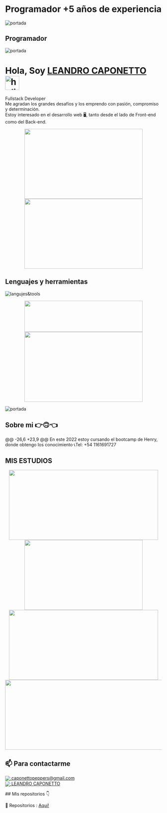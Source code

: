 # Programador +5 años de experiencia
![portada](https://i.pinimg.com/originals/f7/54/cc/f754cc850d1b0eb55caec0fcd56bf4fd.gif)

## Programador 
![portada](https://codewebbarcelona.com/wp-content/uploads/2018/12/imagenes-animadas-41.gif)

# **Hola, Soy [LEANDRO CAPONETTO](https://www.linkedin.com/in/leandro-caponetto-developer/)** <img width="45" src="https://user-images.githubusercontent.com/76783198/182454378-115c3a2e-50cc-490e-85f0-fbdfab7f36ba.gif" alt="holis">
Fullstack Developer<br>
Me agradan los grandes desafíos y los emprendo con pasión, compromiso y determinación.<br>
Estoy interesado en el desarrollo web 🖥️, tanto desde el lado de Front-end como del Back-end.<br>
<div align="center" >
      <img align="center" src="https://user-images.githubusercontent.com/76783198/182483558-499ad227-69c3-4323-b4f5-abab4942dade.gif" width="380" height="225"  /> 
      <img align="center" src="https://draftilustrator.files.wordpress.com/2023/09/programacion-informatica-draft-design-web.gif" width="380" height="225"  />
</div> 

## Lenguajes y herramientas
![langujes&tools](https://user-images.githubusercontent.com/76783198/182465347-06d45139-1931-4a88-b81a-a6861070c02a.svg)

<div align="center" >
      <img align="center" src="https://upload.wikimedia.org/wikipedia/commons/thumb/c/ca/AngularJS_logo.svg/695px-AngularJS_logo.svg.png" width="380" height="100"  />
      <img align="center" src="https://repository-images.githubusercontent.com/655904558/0801a430-6eb9-4fc8-ad79-d350212005d8" width="380" height="225"  />
</div> 

![portada](https://progra545857149.files.wordpress.com/2018/10/b4a0d-fondos2banimados2_zpsdbpvulbd.gif)
## Sobre mi 👉🙃👈

<p>
@@ -26,6 +23,9 @@ En este 2022 estoy cursando el bootcamp de Henry, donde obtengo los conocimiento
📞Tel: +54 1161691727
<p/>

##  MIS ESTUDIOS
<div align="center" >
      <img align="center" src="https://matiasfunes94.github.io/Portfolio-MatiasFunes94/assets/img/portfolio/henry.png" width="480" height="225"  />
      <img align="center" src="https://upload.wikimedia.org/wikipedia/commons/thumb/e/e3/Udemy_logo.svg/2560px-Udemy_logo.svg.png" width="380" height="225"  />
</div> 
<div align="center" >
      <img align="center" src="https://upload.wikimedia.org/wikipedia/commons/7/75/Logo_blackbg.png" width="480" height="225"  />
      <img align="center" src="https://zoom.us/account/branding/p/89715480-62a0-4be3-ac22-72dd5ca2802b.png" width="680" height="225"  />
</div> 


## 📫 Para contactarme 

<p>
    <a href="https://caponettopeppers@gmail.com">
      <img align="center" src="https://user-images.githubusercontent.com/76783198/182482940-c4a2a044-de93-4450-b354-9628cbb175c9.svg"/>
      caponettopeppers@gmail.com
    </a>    
    <br>
    <a href="https://www.linkedin.com/in/leandro-caponetto-developer/">
      <img align="center" src="https://user-images.githubusercontent.com/76783198/182481396-19c89e94-f3ba-4e33-9df4-f5b7a094cf8f.svg"/>
      LEANDRO CAPONETTO
    </a>
<p/>
## Mis repositorios 👇
<p>
📂 Repositorios : <a href="[https://github.com/Leandro-Caponetto?tab=repositories" about="_blank">Aqui!<a/>
<p/>

